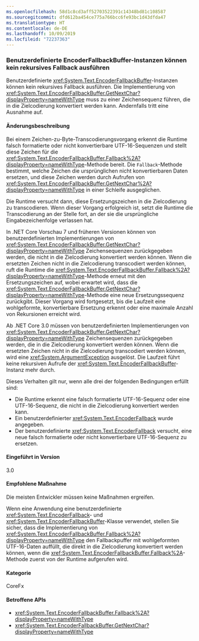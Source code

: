 ```yaml
---
ms.openlocfilehash: 58d1c8cd3aff52703522391c14348bd81c108587
ms.sourcegitcommit: dfd612ba454ce775a766bcc6fe93bc1d43dfda47
ms.translationtype: HT
ms.contentlocale: de-DE
ms.lasthandoff: 10/09/2019
ms.locfileid: "72237363"
---
```

### <a name="custom-encoderfallbackbuffer-instances-cannot-fall-back-recursively"></a>Benutzerdefinierte EncoderFallbackBuffer-Instanzen können kein rekursives Fallback ausführen

Benutzerdefinierte <xref:System.Text.EncoderFallbackBuffer>-Instanzen können kein rekursives Fallback ausführen. Die Implementierung von <xref:System.Text.EncoderFallbackBuffer.GetNextChar?displayProperty=nameWithType> muss zu einer Zeichensequenz führen, die in die Zielcodierung konvertiert werden kann. Andernfalls tritt eine Ausnahme auf.

#### <a name="change-description"></a>Änderungsbeschreibung

Bei einem Zeichen-zu-Byte-Transcodierungsvorgang erkennt die Runtime falsch formatierte oder nicht konvertierbare UTF-16-Sequenzen und stellt diese Zeichen für die <xref:System.Text.EncoderFallbackBuffer.Fallback%2A?displayProperty=nameWithType>-Methode bereit. Die `Fallback`-Methode bestimmt, welche Zeichen die ursprünglichen nicht konvertierbaren Daten ersetzen, und diese Zeichen werden durch Aufrufen von <xref:System.Text.EncoderFallbackBuffer.GetNextChar%2A?displayProperty=nameWithType> in einer Schleife ausgeglichen.

Die Runtime versucht dann, diese Ersetzungszeichen in die Zielcodierung zu transcodieren. Wenn dieser Vorgang erfolgreich ist, setzt die Runtime die Transcodierung an der Stelle fort, an der sie die ursprüngliche Eingabezeichenfolge verlassen hat.

In .NET Core Vorschau 7 und früheren Versionen können von benutzerdefinierten Implementierungen von <xref:System.Text.EncoderFallbackBuffer.GetNextChar?displayProperty=nameWithType> Zeichensequenzen zurückgegeben werden, die nicht in die Zielcodierung konvertiert werden können. Wenn die ersetzten Zeichen nicht in die Zielcodierung transcodiert werden können, ruft die Runtime die <xref:System.Text.EncoderFallbackBuffer.Fallback%2A?displayProperty=nameWithType>-Methode erneut mit den Ersetzungszeichen auf, wobei erwartet wird, dass die <xref:System.Text.EncoderFallbackBuffer.GetNextChar?displayProperty=nameWithType>-Methode eine neue Ersetzungssequenz zurückgibt. Dieser Vorgang wird fortgesetzt, bis die Laufzeit eine wohlgeformte, konvertierbare Ersetzung erkennt oder eine maximale Anzahl von Rekursionen erreicht wird.

Ab .NET Core 3.0 müssen von benutzerdefinierten Implementierungen von <xref:System.Text.EncoderFallbackBuffer.GetNextChar?displayProperty=nameWithType> Zeichensequenzen zurückgegeben werden, die in die Zielcodierung konvertiert werden können. Wenn die ersetzten Zeichen nicht in die Zielcodierung transcodiert werden können, wird eine <xref:System.ArgumentException> ausgelöst. Die Laufzeit führt keine rekursiven Aufrufe der <xref:System.Text.EncoderFallbackBuffer>-Instanz mehr durch.

Dieses Verhalten gilt nur, wenn alle drei der folgenden Bedingungen erfüllt sind:

- Die Runtime erkennt eine falsch formatierte UTF-16-Sequenz oder eine UTF-16-Sequenz, die nicht in die Zielcodierung konvertiert werden kann.
- Ein benutzerdefinierter <xref:System.Text.EncoderFallback> wurde angegeben.
- Der benutzerdefinierte <xref:System.Text.EncoderFallback> versucht, eine neue falsch formatierte oder nicht konvertierbare UTF-16-Sequenz zu ersetzen.

#### <a name="version-introduced"></a>Eingeführt in Version

3.0

#### <a name="recommended-action"></a>Empfohlene Maßnahme

Die meisten Entwickler müssen keine Maßnahmen ergreifen.

Wenn eine Anwendung eine benutzerdefinierte <xref:System.Text.EncoderFallback>- und <xref:System.Text.EncoderFallbackBuffer>-Klasse verwendet, stellen Sie sicher, dass die Implementierung von <xref:System.Text.EncoderFallbackBuffer.Fallback%2A?displayProperty=nameWithType> den Fallbackpuffer mit wohlgeformten UTF-16-Daten auffüllt, die direkt in die Zielcodierung konvertiert werden können, wenn die <xref:System.Text.EncoderFallbackBuffer.Fallback%2A>-Methode zuerst von der Runtime aufgerufen wird.

#### <a name="category"></a>Kategorie

CoreFx

#### <a name="affected-apis"></a>Betroffene APIs

- <xref:System.Text.EncoderFallbackBuffer.Fallback%2A?displayProperty=nameWithType>
- <xref:System.Text.EncoderFallbackBuffer.GetNextChar?displayProperty=nameWithType>

<!--

### Affected APIs

- `Overload:System.Text.EncoderFallbackBuffer.Fallback`
- `M:System.Text.EncoderFallbackBuffer.GetNextChar`

-->
